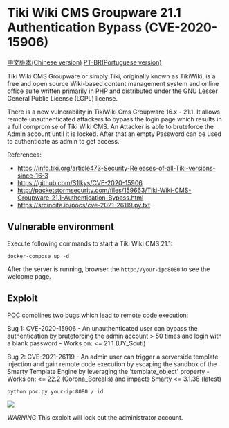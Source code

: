 # Tiki Wiki CMS Groupware 21.1 Authentication Bypass (CVE-2020-15906)

[中文版本(Chinese version)](README.zh-cn.md)
[PT-BR(Portuguese version)](./README.pt-br.md)

Tiki Wiki CMS Groupware or simply Tiki, originally known as TikiWiki, is a free and open source Wiki-based content management system and online office suite written primarily in PHP and distributed under the GNU Lesser General Public License (LGPL) license.

There is a new vulnerability in TikiWiki Cms Groupware 16.x - 21.1. It allows remote unauthenticated attackers to bypass the login page which results in a full compromise of Tiki Wiki CMS. An Attacker is able to bruteforce the Admin account until it is locked. After that an empty Password can be used to authenticate as admin to get access.

References:

- https://info.tiki.org/article473-Security-Releases-of-all-Tiki-versions-since-16-3
- https://github.com/S1lkys/CVE-2020-15906
- http://packetstormsecurity.com/files/159663/Tiki-Wiki-CMS-Groupware-21.1-Authentication-Bypass.html
- https://srcincite.io/pocs/cve-2021-26119.py.txt

## Vulnerable environment

Execute following commands to start a Tiki Wiki CMS 21.1:

```
docker-compose up -d
```

After the server is running, browser the `http://your-ip:8080` to see the welcome page.

## Exploit

[POC](https://srcincite.io/pocs/cve-2021-26119.py.txt) comblines two bugs which lead to remote code execution:

Bug 1: CVE-2020-15906 - An unauthenticated user can bypass the authentication by bruteforcing the admin account > 50 times and login with a blank password - Works on: <= 21.1 (UY_Scuti)

Bug 2: CVE-2021-26119 - An admin user can trigger a serverside template injection and gain remote code execution by escaping the sandbox of the Smarty Template Engine by leveraging the 'template_object' property - Works on: <= 22.2 (Corona_Borealis) and impacts Smarty <= 3.1.38 (latest)

```shell
python poc.py your-ip:8080 / id
```

![](1.png)

_WARNING_ This exploit will lock out the administrator account.
